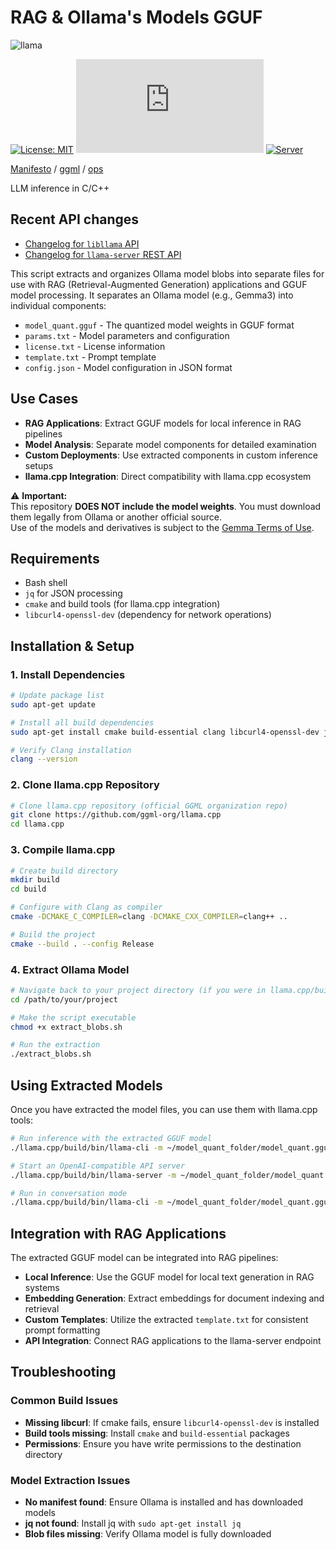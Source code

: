 # RAG & Ollama's Models GGUF

![llama](https://user-images.githubusercontent.com/1991296/230134379-7181e485-c521-4d23-a0d6-f7b3b61ba524.png)

[![License: MIT](https://img.shields.io/badge/license-MIT-blue.svg)](https://opensource.org/licenses/MIT)
[![Release](https://img.shields.io/github/v/release/ggml-org/llama.cpp)](https://github.com/ggml-org/llama.cpp/releases)
[![Server](https://github.com/ggml-org/llama.cpp/actions/workflows/server.yml/badge.svg)](https://github.com/ggml-org/llama.cpp/actions/workflows/server.yml)

[Manifesto](https://github.com/ggml-org/llama.cpp/discussions/205) / [ggml](https://github.com/ggml-org/ggml) / [ops](https://github.com/ggml-org/llama.cpp/blob/master/docs/ops.md)

LLM inference in C/C++

## Recent API changes

- [Changelog for `libllama` API](https://github.com/ggml-org/llama.cpp/issues/9289)
- [Changelog for `llama-server` REST API](https://github.com/ggml-org/llama.cpp/issues/9291)


This script extracts and organizes Ollama model blobs into separate files for use with RAG (Retrieval-Augmented Generation) applications and GGUF model processing. It separates an Ollama model (e.g., Gemma3) into individual components:

- `model_quant.gguf` - The quantized model weights in GGUF format
- `params.txt` - Model parameters and configuration
- `license.txt` - License information
- `template.txt` - Prompt template
- `config.json` - Model configuration in JSON format

## Use Cases
- **RAG Applications**: Extract GGUF models for local inference in RAG pipelines
- **Model Analysis**: Separate model components for detailed examination
- **Custom Deployments**: Use extracted components in custom inference setups
- **llama.cpp Integration**: Direct compatibility with llama.cpp ecosystem

⚠️ **Important:**  
This repository **DOES NOT include the model weights**. You must download them legally from Ollama or another official source.  
Use of the models and derivatives is subject to the [Gemma Terms of Use](https://ai.google.dev/gemma/terms).

## Requirements
- Bash shell
- `jq` for JSON processing
- `cmake` and build tools (for llama.cpp integration)
- `libcurl4-openssl-dev` (dependency for network operations)

## Installation & Setup

### 1. Install Dependencies
```bash
# Update package list
sudo apt-get update

# Install all build dependencies
sudo apt-get install cmake build-essential clang libcurl4-openssl-dev jq

# Verify Clang installation
clang --version
```

### 2. Clone llama.cpp Repository
```bash
# Clone llama.cpp repository (official GGML organization repo)
git clone https://github.com/ggml-org/llama.cpp
cd llama.cpp
```

### 3. Compile llama.cpp
```bash
# Create build directory
mkdir build
cd build

# Configure with Clang as compiler
cmake -DCMAKE_C_COMPILER=clang -DCMAKE_CXX_COMPILER=clang++ ..

# Build the project
cmake --build . --config Release
```

### 4. Extract Ollama Model
```bash
# Navigate back to your project directory (if you were in llama.cpp/build)
cd /path/to/your/project

# Make the script executable
chmod +x extract_blobs.sh

# Run the extraction
./extract_blobs.sh
```

## Using Extracted Models

Once you have extracted the model files, you can use them with llama.cpp tools:

```bash
# Run inference with the extracted GGUF model
./llama.cpp/build/bin/llama-cli -m ~/model_quant_folder/model_quant.gguf -p "Hello, how are you?"

# Start an OpenAI-compatible API server
./llama.cpp/build/bin/llama-server -m ~/model_quant_folder/model_quant.gguf --port 8080

# Run in conversation mode
./llama.cpp/build/bin/llama-cli -m ~/model_quant_folder/model_quant.gguf -cnv
```

## Integration with RAG Applications

The extracted GGUF model can be integrated into RAG pipelines:

- **Local Inference**: Use the GGUF model for local text generation in RAG systems
- **Embedding Generation**: Extract embeddings for document indexing and retrieval
- **Custom Templates**: Utilize the extracted `template.txt` for consistent prompt formatting
- **API Integration**: Connect RAG applications to the llama-server endpoint

## Troubleshooting

### Common Build Issues
- **Missing libcurl**: If cmake fails, ensure `libcurl4-openssl-dev` is installed
- **Build tools missing**: Install `cmake` and `build-essential` packages
- **Permissions**: Ensure you have write permissions to the destination directory

### Model Extraction Issues
- **No manifest found**: Ensure Ollama is installed and has downloaded models
- **jq not found**: Install jq with `sudo apt-get install jq`
- **Blob files missing**: Verify Ollama model is fully downloaded
